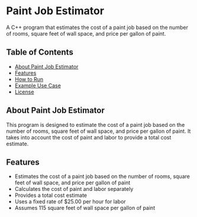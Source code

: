 # Paint Job Estimator

A C++ program that estimates the cost of a paint job based on the number of rooms, square feet of wall space, and price per gallon of paint.

## Table of Contents

- [About Paint Job Estimator](#about-paint-job-estimator)
- [Features](#features)
- [How to Run](#how-to-run)
- [Example Use Case](#example-use-case)
- [License](#license)

## About Paint Job Estimator

This program is designed to estimate the cost of a paint job based on the number of rooms, square feet of wall space, and price per gallon of paint. It takes into account the cost of paint and labor to provide a total cost estimate.

## Features

- Estimates the cost of a paint job based on the number of rooms, square feet of wall space, and price per gallon of paint
- Calculates the cost of paint and labor separately
- Provides a total cost estimate
- Uses a fixed rate of $25.00 per hour for labor
- Assumes 115 square feet of wall space per gallon of paint
